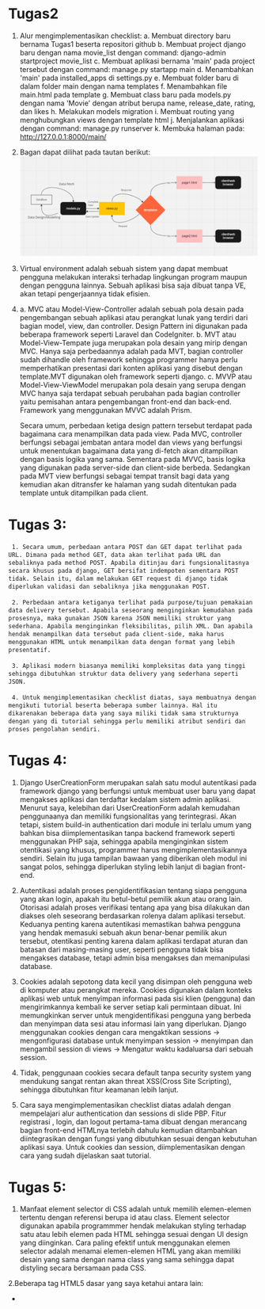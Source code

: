 # Tugas2
 1. Alur mengimplementasikan checklist:
    a. Membuat directory baru bernama Tugas1 beserta repositori github
    b. Membuat project django baru dengan nama movie_list dengan command: django-admin startproject movie_list
    c. Membuat aplikasi bernama 'main' pada project tersebut dengan command: manage.py startapp main
    d. Menambahkan 'main' pada installed_apps di settings.py
    e. Membuat folder baru di dalam folder main dengan nama templates
    f. Menambahkan file main.html pada template 
    g. Membuat class baru pada models.py dengan nama 'Movie' dengan atribut berupa name, release_date, rating, dan likes
    h. Melakukan models migration 
    i. Membuat routing yang menghubungkan views dengan template html
    j. Menjalankan aplikasi dengan command: manage.py runserver
    k. Membuka halaman pada: http://127.0.0.1:8000/main/

2. Bagan dapat dilihat pada tautan berikut: ![Alt text](image.png)

3. Virtual environment adalah sebuah sistem yang dapat membuat pengguna melakukan interaksi terhadap lingkungan program maupun dengan pengguna lainnya. Sebuah aplikasi bisa saja dibuat tanpa VE, akan tetapi pengerjaannya tidak efisien.

4. 
    a. MVC atau Model-View-Controller adalah sebuah pola desain pada pengembangan sebuah aplikasi atau perangkat lunak yang terdiri dari bagian model, view, dan controller. Design Pattern ini digunakan pada beberapa framework seperti Laravel dan CodeIgniter. 
    b. MVT atau Model-View-Tempate juga merupakan pola desain yang mirip dengan MVC. Hanya saja perbedaannya adalah pada MVT, bagian controller sudah dihandle oleh framework sehingga programmer hanya perlu memperhatikan presentasi dari konten aplikasi yang disebut dengan template.MVT digunakan oleh framework seperti django.
    c. MVVP atau Model-View-ViewModel merupakan pola desain yang serupa dengan MVC hanya saja terdapat sebuah perubahan pada bagian controller yaitu pemisahan antara pengembangan front-end dan back-end. Framework yang menggunakan MVVC adalah Prism.

    Secara umum, perbedaan ketiga design pattern tersebut terdapat pada bagaimana cara menampilkan data pada view. Pada MVC, controller berfungsi sebagai jembatan antara model dan views yang berfungsi untuk menentukan bagaimana data yang di-fetch akan ditampilkan dengan basis logika yang sama. Sementara pada MVVC, basis logika yang digunakan pada server-side dan client-side berbeda. Sedangkan pada MVT view berfungsi sebagai tempat transit bagi data yang kemudian akan ditransfer ke halaman yang sudah ditentukan pada template untuk ditampilkan pada client.

# Tugas 3:
     
     1. Secara umum, perbedaan antara POST dan GET dapat terlihat pada URL. Dimana pada method GET, data akan terlihat pada URL dan sebaliknya pada method POST. Apabila ditinjau dari fungsionalitasnya secara khusus pada django, GET bersifat indempoten sementara POST tidak. Selain itu, dalam melakukan GET request di django tidak diperlukan validasi dan sebaliknya jika menggunakan POST.

     2. Perbedaan antara ketiganya terlihat pada purpose/tujuan pemakaian data delivery tersebut. Apabila seseorang menginginkan kemudahan pada prosesnya, maka gunakan JSON karena JSON memiliki struktur yang sederhana. Apabila menginginkan fleksibilitas, pilih XML. Dan apabila hendak menampilkan data tersebut pada client-side, maka harus menggunakan HTML untuk menampilkan data dengan format yang lebih presentatif.

     3. Aplikasi modern biasanya memiliki kompleksitas data yang tinggi sehingga dibutuhkan struktur data delivery yang sederhana seperti JSON.

     4. Untuk mengimplementasikan checklist diatas, saya membuatnya dengan mengikuti tutorial beserta beberapa sumber lainnya. Hal itu dikarenakan beberapa data yang saya miliki tidak sama strukturnya dengan yang di tutorial sehingga perlu memiliki atribut sendiri dan proses pengolahan sendiri.

# Tugas 4:

1. Django UserCreationForm merupakan salah satu modul autentikasi pada framework django yang berfungsi untuk membuat user baru yang dapat mengakses aplikasi dan terdaftar kedalam sistem admin aplikasi. Menurut saya, kelebihan dari UserCreationForm adalah kemudahan penggunaanya dan memiliki fungsionalitas yang terintegrasi. Akan tetapi, sistem build-in authentication dari module ini terlalu umum yang bahkan bisa diimplementasikan tanpa backend framework seperti menggunakan PHP saja, sehingga apabila menginginkan sistem otentikasi yang khusus, programmer harus mengimplementasikannya sendiri. Selain itu juga tampilan bawaan yang diberikan oleh modul ini sangat polos, sehingga diperlukan styling lebih lanjut di bagian front-end.

2. Autentikasi adalah proses pengidentifikasian tentang siapa pengguna yang akan login, apakah itu betul-betul pemilik akun atau orang lain. Otorisasi adalah proses verifikasi tentang apa yang bisa dilakukan dan diakses oleh seseorang berdasarkan rolenya dalam aplikasi tersebut. Keduanya penting karena autentikasi memastikan bahwa pengguna yang hendak memasuki sebuah akun benar-benar pemilik akun tersebut, otentikasi penting karena dalam aplikasi terdapat aturan dan batasan dari masing-masing user, seperti pengguna tidak bisa mengakses database, tetapi admin bisa mengakses dan memanipulasi database.

3. Cookies adalah sepotong data kecil yang disimpan oleh pengguna web di komputer atau perangkat mereka. Cookies digunakan dalam konteks aplikasi web untuk menyimpan informasi pada sisi klien (pengguna) dan mengirimkannya kembali ke server setiap kali permintaan dibuat. Ini memungkinkan server untuk mengidentifikasi pengguna yang berbeda dan menyimpan data sesi atau informasi lain yang diperlukan. Django menggunakan cookies dengan cara mengaktikan sessions -> mengonfigurasi database untuk menyimpan session -> menyimpan dan mengambil session di views -> Mengatur waktu kadaluarsa dari sebuah session.

4. Tidak, penggunaan cookies secara default tanpa security system yang mendukung sangat rentan akan threat XSS(Cross Site Scripting), sehingga dibutuhkan fitur keamanan lebih lanjut.

5. Cara saya mengimplementasikan checklist diatas adalah dengan mempelajari alur authentication dan sessions di slide PBP. Fitur registrasi , login, dan logout pertama-tama dibuat dengan merancang bagian front-end HTMLnya terlebih dahulu kemudian ditambahkan diintegrasikan dengan fungsi yang dibutuhkan sesuai dengan kebutuhan aplikasi saya. Untuk cookies dan session, diimplementasikan dengan cara yang sudah dijelaskan saat tutorial.

# Tugas 5:

1. Manfaat element selector di CSS adalah untuk memilih elemen-elemen tertentu dengan referensi berupa id atau class. Element selector digunakan apabila programmmer hendak melakukan styling terhadap satu atau lebih elemen pada HTML sehingga sesuai dengan UI design yang diinginkan. Cara paling efektif untuk menggunakan elemen selector adalah menamai elemen-elemen HTML yang akan memiliki desain yang sama dengan nama class yang sama sehingga dapat distyling secara bersamaan pada CSS.

2.Beberapa tag HTML5 dasar yang saya ketahui antara lain:
- <!-- .... ..> : Tag untuk menambahkan komentar pada HTML seperti tag # pada python
- <a>: Merupakan sebuah hyperlink kepada referensi link/dokumen yang diberikan pada href dari tag tersebut
- <br>: Menambahkan break-line atau extra-space vertically
- <div>: Untuk membungkus beberapa komponen, biasanya berfungsi sebagai container dan harus dinamai class-nya jika ingin diedit pada CSS.
- <button>: Menambahkan elemen tombol
- <body>: Berisfat seperti div, yaitu sebagai pembungkus dari seluruh elemen yang berada pada inti website itu sendiri.
- <footer>: Berungsi sebagai pembungkus bagi catatan kaki pada website

3. Margin merupakan ruang/spasi kosong yang berada disekitar elemen, sementara padding merupakan ruang dalam/inner space yang dimiliki oleh suatu elemen.

4. Boostrap merupakan sebuah framework yang sudah memiliki fungsionalitas yang dibuat sehingga programmer tinggal mengimplementasikannya. Sementara tailwind memiliki fleksibilitas yang lebih luas untuk pemakaiannya. Boostrap sebaiknya digunakan apabila hendak membuat tampilan website yang konsisten. Tailwind lebih baik digunakan apabila ingin mengimplementaikan desain yang lebih kompleks seperti UI slicing.

5. Cara saya mengimplementasikan checklist diatas adalah dengan membuat cards dari template yang tersedia di google lalu memodelkannya sesuai dengan keinginan pribadi menggunakan boostrap. Setelah itu, fungsionalitas dari komponen-komponen yang sudah ada pada tugas 4 saya sesuaikan dengan komponen baru pada cards, seperti mengedit dan menghapus sebuah film. Untuk navbar sendiri, masih menggunakan bawaan dari boostrap.


